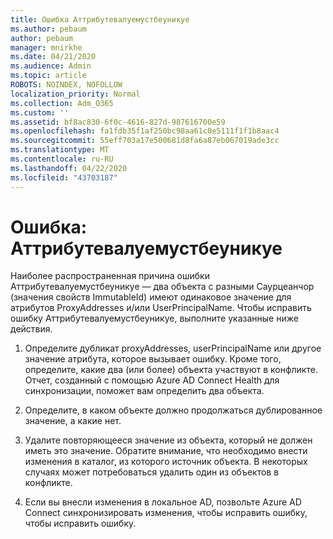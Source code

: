 ```yaml
---
title: Ошибка Аттрибутевалуемустбеуникуе
ms.author: pebaum
author: pebaum
manager: mnirkhe
ms.date: 04/21/2020
ms.audience: Admin
ms.topic: article
ROBOTS: NOINDEX, NOFOLLOW
localization_priority: Normal
ms.collection: Adm_O365
ms.custom: ''
ms.assetid: bf8ac830-6f0c-4616-827d-987616700e59
ms.openlocfilehash: fa1fdb35f1af250bc98aa61c0e5111f1f1b8aac4
ms.sourcegitcommit: 55eff703a17e500681d8fa6a87eb067019ade3cc
ms.translationtype: MT
ms.contentlocale: ru-RU
ms.lasthandoff: 04/22/2020
ms.locfileid: "43703187"
---
```

# <a name="error-attributevaluemustbeunique"></a>Ошибка: Аттрибутевалуемустбеуникуе

Наиболее распространенная причина ошибки Аттрибутевалуемустбеуникуе — два объекта с разными Саурцеанчор (значения свойств ImmutableId) имеют одинаковое значение для атрибутов ProxyAddresses и/или UserPrincipalName. Чтобы исправить ошибку Аттрибутевалуемустбеуникуе, выполните указанные ниже действия.
  
1. Определите дубликат proxyAddresses, userPrincipalName или другое значение атрибута, которое вызывает ошибку. Кроме того, определите, какие два (или более) объекта участвуют в конфликте. Отчет, созданный с помощью Azure AD Connect Health для синхронизации, поможет вам определить два объекта.
    
2. Определите, в каком объекте должно продолжаться дублированное значение, а какие нет.
    
3. Удалите повторяющееся значение из объекта, который не должен иметь это значение. Обратите внимание, что необходимо внести изменения в каталог, из которого источник объекта. В некоторых случаях может потребоваться удалить один из объектов в конфликте.
    
4. Если вы внесли изменения в локальное AD, позвольте Azure AD Connect синхронизировать изменения, чтобы исправить ошибку, чтобы исправить ошибку.
    

